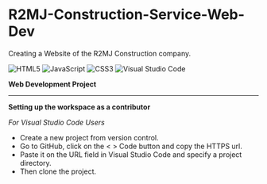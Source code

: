# R2MJ-Construction-Service-Web-Dev
Creating a Website of the R2MJ Construction company.

![HTML5](https://img.shields.io/badge/html5-%23E34F26.svg?style=for-the-badge&logo=html5&logoColor=white)
![JavaScript](https://img.shields.io/badge/javascript-%23323330.svg?style=for-the-badge&logo=javascript&logoColor=%23F7DF1E)
![CSS3](https://img.shields.io/badge/css3-%231572B6.svg?style=for-the-badge&logo=css3&logoColor=white)
![Visual Studio Code](https://img.shields.io/badge/Visual%20Studio%20Code-0078d7.svg?style=for-the-badge&logo=visual-studio-code&logoColor=white)

**Web Development Project**

---
**Setting up the workspace as a contributor**

_For Visual Studio Code Users_

- Create a new project from version control.
- Go to GitHub, click on the < > Code button and copy the HTTPS url.
- Paste it on the URL field in Visual Studio Code and specify a project directory.
- Then clone the project.

